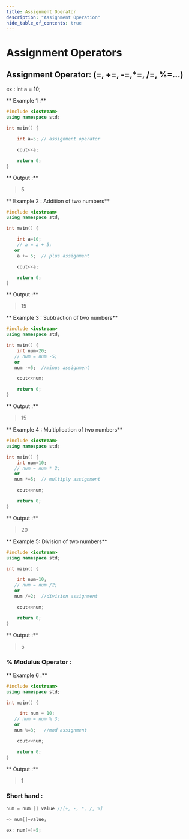 ```yaml
---
title: Assignment Operator
description: "Assignment Operation"
hide_table_of_contents: true
---
```


# Assignment Operators

## Assignment Operator: (=, +=, -=,\*=, /=, %=...)

ex : int a = 10;

** Example 1 :**

```cpp
#include <iostream>
using namespace std;

int main() {

    int a=5; // assignment operator

    cout<<a;

    return 0;
}
```

** Output :**

> 5

** Example 2 : Addition of two numbers**

```cpp
#include <iostream>
using namespace std;

int main() {

    int a=10;
    // a = a + 5;
   or
    a += 5;  // plus assignment

    cout<<a;

    return 0;
}
```

** Output :**

> 15

** Example 3 : Subtraction of two numbers**

```cpp
#include <iostream>
using namespace std;

int main() {
    int num=20;
   // num = num -5;
   or
   num -=5;  //minus assignment

    cout<<num;

    return 0;
}
```

** Output :**

> 15

** Example 4 : Multiplication of two numbers**

```cpp
#include <iostream>
using namespace std;

int main() {
    int num=10;
   // num = num * 2;
   or
   num *=5;  // multiply assignment

    cout<<num;

    return 0;
}
```

** Output :**

> 20

** Example 5: Division of two numbers**

```cpp
#include <iostream>
using namespace std;

int main() {

    int num=10;
   // num = num /2;
   or
   num /=2;  //division assignment

    cout<<num;

    return 0;
}
```

** Output :**

> 5

### % Modulus Operator :

** Example 6 :**

```cpp
#include <iostream>
using namespace std;

int main() {

     int num = 10;
   // num = num % 3;
   or
   num %=3;   //mod assignment

    cout<<num;

    return 0;
}
```

** Output :**

> 1

### Short hand :

```cpp
num = num [] value //[+, -, *, /, %]

=> num[]=value;

ex: num[+]=5;
```

